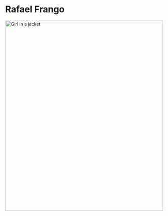 <h1>Rafael Frango</h1>
<img src="https://www.infoescola.com/wp-content/uploads/2017/04/galinha-101572393.jpg" alt="Girl in a jacket" width="500" height="600">
